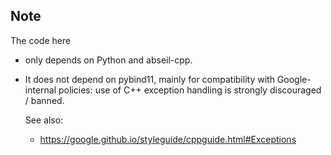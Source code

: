 Note
----

The code here

* only depends on Python and abseil-cpp.

* It does not depend on pybind11, mainly for compatibility with Google-internal
  policies: use of C++ exception handling is strongly discouraged / banned.

  See also:

  * https://google.github.io/styleguide/cppguide.html#Exceptions
